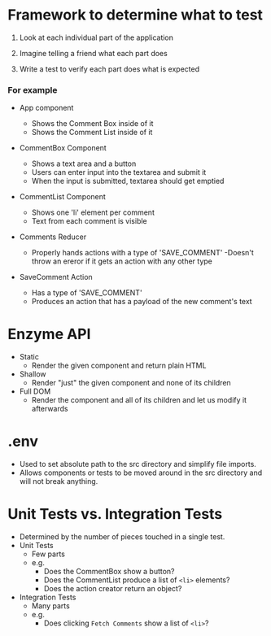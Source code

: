 # Framework to determine what to test

1. Look at each individual part of the application

2. Imagine telling a friend what each part does

3. Write a test to verify each part does what is expected

### For example

* App component
  - Shows the Comment Box inside of it
  - Shows the Comment List inside of it

* CommentBox Component
  - Shows a text area and a button
  - Users can enter input into the textarea and submit it
  - When the input is submitted, textarea should get emptied

* CommentList Component
  - Shows one 'li' element per comment
  - Text from each comment is visible

* Comments Reducer
  - Properly hands actions with a type of 'SAVE_COMMENT'
  -Doesn't throw an ereror if it gets an action with any other type

* SaveComment Action
  - Has a type of 'SAVE_COMMENT'
  - Produces an action that has a payload of the new comment's text

# Enzyme API

* Static
  - Render the given component and return plain HTML
* Shallow
  - Render "just" the given component and none of its children
* Full DOM
  - Render the component and all of its children and let us modify it afterwards

# .env

* Used to set absolute path to the src directory and simplify file imports.
* Allows components or tests to be moved around in the src directory and will not break anything.

# Unit Tests vs. Integration Tests

* Determined by the number of pieces touched in a single test.
* Unit Tests
  - Few parts
  - e.g.
    * Does the CommentBox show a button?
    * Does the CommentList produce a list of `<li>` elements?
    * Does the action creator return an object?
* Integration Tests
  - Many parts
  - e.g.
    * Does clicking `Fetch Comments` show a list of `<li>`?
